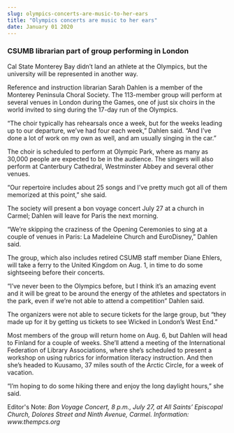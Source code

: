 ```yaml
---
slug: olympics-concerts-are-music-to-her-ears
title: "Olympics concerts are music to her ears"
date: January 01 2020
---
```


 
<h3>CSUMB librarian part of group performing in London</h3>
<p>
  Cal State Monterey Bay didn’t land an athlete at the Olympics, but the
  university will be represented in another way.
</p>
<p>
  Reference and instruction librarian Sarah Dahlen is a member of the Monterey
  Peninsula Choral Society. The 113-member group will perform at several venues
  in London during the Games, one of just six choirs in the world invited to
  sing during the 17-day run of the Olympics.
</p>
<p>
  “The choir typically has rehearsals once a week, but for the weeks leading up
  to our departure, we’ve had four each week,” Dahlen said. “And I’ve done a lot
  of work on my own as well, and am usually singing in the car.”
</p>
<p>
  The choir is scheduled to perform at Olympic Park, where as many as 30,000
  people are expected to be in the audience. The singers will also perform at
  Canterbury Cathedral, Westminster Abbey and several other venues.
</p>
<p>
  “Our repertoire includes about 25 songs and I’ve pretty much got all of them
  memorized at this point,” she said.
</p>
<p>
  The society will present a bon voyage concert July 27 at a church in Carmel;
  Dahlen will leave for Paris the next morning.
</p>
<p>
  “We’re skipping the craziness of the Opening Ceremonies to sing at a couple of
  venues in Paris: La Madeleine Church and EuroDisney,” Dahlen said.
</p>
<p>
  The group, which also includes retired CSUMB staff member Diane Ehlers, will
  take a ferry to the United Kingdom on Aug. 1, in time to do some sightseeing
  before their concerts.
</p>
<p>
  “I’ve never been to the Olympics before, but I think it’s an amazing event and
  it will be great to be around the energy of the athletes and spectators in the
  park, even if we’re not able to attend a competition” Dahlen said.
</p>
<p>
  The organizers were not able to secure tickets for the large group, but “they
  made up for it by getting us tickets to see Wicked in London’s West End.”
</p>
<p>
  Most members of the group will return home on Aug. 6, but Dahlen will head to
  Finland for a couple of weeks. She’ll attend a meeting of the International
  Federation of Library Associations, where she’s scheduled to present a
  workshop on using rubrics for information literacy instruction. And then she’s
  headed to Kuusamo, 37 miles south of the Arctic Circle, for a week of
  vacation.
</p>
<p>
  “I’m hoping to do some hiking there and enjoy the long daylight hours,” she
  said.
</p>
<p>
  Editor's Note:
  <em
    >Bon Voyage Concert, 8 p.m., July 27, at All Saints’ Episcopal Church,
    Dolores Street and Ninth Avenue, Carmel. Information: www.thempcs.org</em
  >
</p>
<p><em> </em></p>
 
